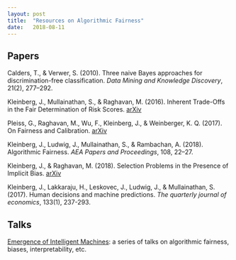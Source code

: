 ```yaml
---
layout: post
title:  "Resources on Algorithmic Fairness"
date:   2018-08-11
---
```


## Papers

Calders, T., & Verwer, S. (2010). Three naive Bayes approaches for discrimination-free classification. _Data Mining and Knowledge Discovery_, 21(2), 277–292.

Kleinberg, J., Mullainathan, S., & Raghavan, M. (2016). Inherent Trade-Offs in the Fair Determination of Risk Scores. [arXiv](https://arxiv.org/pdf/1609.05807.pdf)

Pleiss, G., Raghavan, M., Wu, F., Kleinberg, J., & Weinberger, K. Q. (2017). On Fairness and Calibration. [arXiv](http://arxiv.org/abs/1709.02012)

Kleinberg, J., Ludwig, J., Mullainathan, S., & Rambachan, A. (2018). Algorithmic Fairness. _AEA Papers and Proceedings_, 108, 22–27.

Kleinberg, J., & Raghavan, M. (2018). Selection Problems in the Presence of Implicit Bias. [arXiv](https://arxiv.org/pdf/1801.03533.pdf)

Kleinberg, J., Lakkaraju, H., Leskovec, J., Ludwig, J., & Mullainathan, S. (2017). Human decisions and machine predictions. _The quarterly journal of economics_, 133(1), 237-293.

## Talks

[Emergence of Intelligent Machines](https://www.youtube.com/channel/UC6f1sYAoj6_sxF-lhroS6SQ): a series of talks on algorithmic fairness, biases, interpretability, etc.
